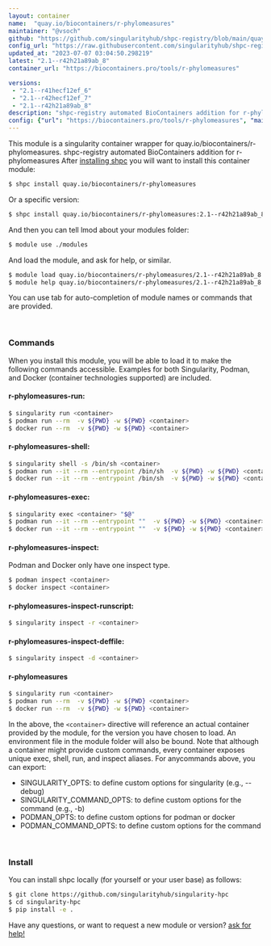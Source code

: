 ```yaml
---
layout: container
name:  "quay.io/biocontainers/r-phylomeasures"
maintainer: "@vsoch"
github: "https://github.com/singularityhub/shpc-registry/blob/main/quay.io/biocontainers/r-phylomeasures/container.yaml"
config_url: "https://raw.githubusercontent.com/singularityhub/shpc-registry/main/quay.io/biocontainers/r-phylomeasures/container.yaml"
updated_at: "2023-07-07 03:04:50.298219"
latest: "2.1--r42h21a89ab_8"
container_url: "https://biocontainers.pro/tools/r-phylomeasures"

versions:
 - "2.1--r41hecf12ef_6"
 - "2.1--r42hecf12ef_7"
 - "2.1--r42h21a89ab_8"
description: "shpc-registry automated BioContainers addition for r-phylomeasures"
config: {"url": "https://biocontainers.pro/tools/r-phylomeasures", "maintainer": "@vsoch", "description": "shpc-registry automated BioContainers addition for r-phylomeasures", "latest": {"2.1--r42h21a89ab_8": "sha256:d42e475f9d4e2f63b92dce5fc1c82571f1d0943d4b48406f52e4f9e27aea06c3"}, "tags": {"2.1--r41hecf12ef_6": "sha256:7d029f2fe087adb567e769721cda436ee9dd1e46d5656975f3e69aaa7abc940b", "2.1--r42hecf12ef_7": "sha256:91568c9c1071573a2621ac9daa64af2af86804fca73b29ad733ea9a443570c07", "2.1--r42h21a89ab_8": "sha256:d42e475f9d4e2f63b92dce5fc1c82571f1d0943d4b48406f52e4f9e27aea06c3"}, "docker": "quay.io/biocontainers/r-phylomeasures"}
---
```


This module is a singularity container wrapper for quay.io/biocontainers/r-phylomeasures.
shpc-registry automated BioContainers addition for r-phylomeasures
After [installing shpc](#install) you will want to install this container module:


```bash
$ shpc install quay.io/biocontainers/r-phylomeasures
```

Or a specific version:

```bash
$ shpc install quay.io/biocontainers/r-phylomeasures:2.1--r42h21a89ab_8
```

And then you can tell lmod about your modules folder:

```bash
$ module use ./modules
```

And load the module, and ask for help, or similar.

```bash
$ module load quay.io/biocontainers/r-phylomeasures/2.1--r42h21a89ab_8
$ module help quay.io/biocontainers/r-phylomeasures/2.1--r42h21a89ab_8
```

You can use tab for auto-completion of module names or commands that are provided.

<br>

### Commands

When you install this module, you will be able to load it to make the following commands accessible.
Examples for both Singularity, Podman, and Docker (container technologies supported) are included.

#### r-phylomeasures-run:

```bash
$ singularity run <container>
$ podman run --rm  -v ${PWD} -w ${PWD} <container>
$ docker run --rm  -v ${PWD} -w ${PWD} <container>
```

#### r-phylomeasures-shell:

```bash
$ singularity shell -s /bin/sh <container>
$ podman run --it --rm --entrypoint /bin/sh  -v ${PWD} -w ${PWD} <container>
$ docker run --it --rm --entrypoint /bin/sh  -v ${PWD} -w ${PWD} <container>
```

#### r-phylomeasures-exec:

```bash
$ singularity exec <container> "$@"
$ podman run --it --rm --entrypoint ""  -v ${PWD} -w ${PWD} <container> "$@"
$ docker run --it --rm --entrypoint ""  -v ${PWD} -w ${PWD} <container> "$@"
```

#### r-phylomeasures-inspect:

Podman and Docker only have one inspect type.

```bash
$ podman inspect <container>
$ docker inspect <container>
```

#### r-phylomeasures-inspect-runscript:

```bash
$ singularity inspect -r <container>
```

#### r-phylomeasures-inspect-deffile:

```bash
$ singularity inspect -d <container>
```



#### r-phylomeasures

```bash
$ singularity run <container>
$ podman run --rm  -v ${PWD} -w ${PWD} <container>
$ docker run --rm  -v ${PWD} -w ${PWD} <container>
```


In the above, the `<container>` directive will reference an actual container provided
by the module, for the version you have chosen to load. An environment file in the
module folder will also be bound. Note that although a container
might provide custom commands, every container exposes unique exec, shell, run, and
inspect aliases. For anycommands above, you can export:

 - SINGULARITY_OPTS: to define custom options for singularity (e.g., --debug)
 - SINGULARITY_COMMAND_OPTS: to define custom options for the command (e.g., -b)
 - PODMAN_OPTS: to define custom options for podman or docker
 - PODMAN_COMMAND_OPTS: to define custom options for the command

<br>

### Install

You can install shpc locally (for yourself or your user base) as follows:

```bash
$ git clone https://github.com/singularityhub/singularity-hpc
$ cd singularity-hpc
$ pip install -e .
```

Have any questions, or want to request a new module or version? [ask for help!](https://github.com/singularityhub/singularity-hpc/issues)
